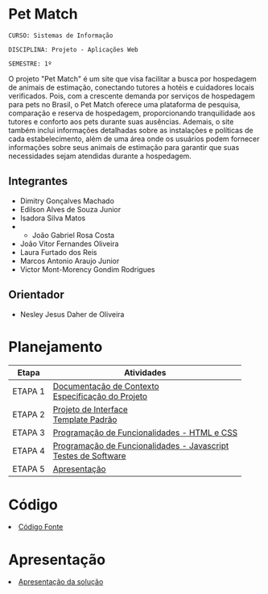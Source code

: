 # Pet Match

`CURSO: Sistemas de Informação`

`DISCIPLINA: Projeto - Aplicações Web`

`SEMESTRE: 1º`

O projeto "Pet Match" é um site que visa facilitar a busca por hospedagem de animais de estimação, conectando tutores a hotéis e cuidadores locais verificados. Pois, com a crescente demanda por serviços de hospedagem para pets no Brasil, o Pet Match oferece uma plataforma de pesquisa, comparação e reserva de hospedagem, proporcionando tranquilidade aos tutores e conforto aos pets durante suas ausências. Ademais, o site também inclui informações detalhadas sobre as instalações e políticas de cada estabelecimento, além de uma área onde os usuários podem fornecer informações sobre seus animais de estimação para garantir que suas necessidades sejam atendidas durante a hospedagem.

## Integrantes

* Dimitry Gonçalves Machado
* Edilson Alves de Souza Junior
* Isadora Silva Matos
* * João Gabriel Rosa Costa
* João Vitor Fernandes Oliveira
* Laura Furtado dos Reis
* Marcos Antonio Araujo Junior
* Victor Mont-Morency Gondim Rodrigues
## Orientador

* Nesley Jesus Daher de Oliveira

# Planejamento

| Etapa         | Atividades |
|  :----:   | ----------- |
| ETAPA 1         |[Documentação de Contexto](docs/context.md) <br> [Especificação do Projeto](docs/especification.md) |
| ETAPA 2         |[Projeto de Interface](docs/interface.md) <br> [Template Padrão](docs/template.md) |
| ETAPA 3         |[Programação de Funcionalidades - HTML e CSS](docs/development.md) |
| ETAPA 4        |[Programação de Funcionalidades - Javascript](docs/development.md) <br> [Testes de Software ](docs/tests.md) |
| ETAPA 5         | [Apresentação](presentation/README.md) |

# Código

<li><a href="src/README.md"> Código Fonte</a></li>

# Apresentação

<li><a href="presentation/README.md"> Apresentação da solução</a></li>
